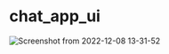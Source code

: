 # chat_app_ui


![Screenshot from 2022-12-08 13-31-52](https://user-images.githubusercontent.com/104200088/206393632-5048520d-7961-49e8-8354-80f9a2da3c2c.png)
